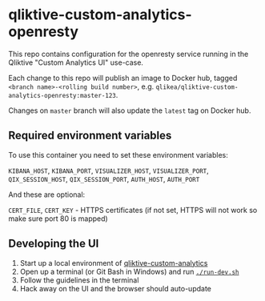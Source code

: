 # qliktive-custom-analytics-openresty

This repo contains configuration for the openresty service running in the Qliktive
"Custom Analytics UI" use-case.

Each change to this repo will publish an image to Docker hub, tagged
`<branch name>-<rolling build number>`, e.g. `qlikea/qliktive-custom-analytics-openresty:master-123`.

 Changes on `master` branch will also update the `latest` tag on Docker hub.

## Required environment variables

To use this container you need to set these environment variables:

`KIBANA_HOST`, `KIBANA_PORT`,
`VISUALIZER_HOST`, `VISUALIZER_PORT`,
`QIX_SESSION_HOST`, `QIX_SESSION_PORT`,
`AUTH_HOST`, `AUTH_PORT`

And these are optional:

`CERT_FILE`, `CERT_KEY` - HTTPS certificates (if not set, HTTPS will not work so
  make sure port 80 is mapped)

## Developing the UI

1. Start up a local environment of [qliktive-custom-analytics](https://github.com/qlik-ea/qliktive-custom-analytics)
2. Open up a terminal (or Git Bash in Windows) and run [`./run-dev.sh`](./run-dev.sh)
3. Follow the guidelines in the terminal
4. Hack away on the UI and the browser should auto-update
